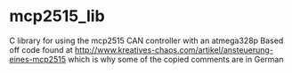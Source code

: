 # mcp2515_lib
C library for using the mcp2515 CAN controller with an atmega328p
Based off code found at http://www.kreatives-chaos.com/artikel/ansteuerung-eines-mcp2515 which is why some of the copied comments are in German
